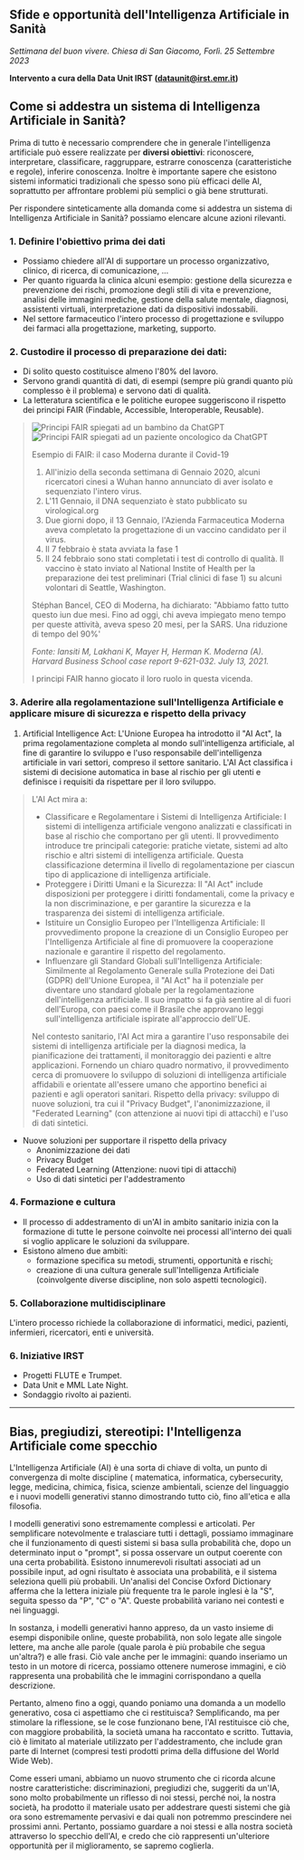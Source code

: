 ## Sfide e opportunità dell'Intelligenza Artificiale in Sanità

*Settimana del buon vivere. Chiesa di San Giacomo, Forlì.*
*25 Settembre 2023*

**Intervento a cura della Data Unit IRST (dataunit@irst.emr.it)**

## Come si addestra un sistema di Intelligenza Artificiale in Sanità?

Prima di tutto è necessario comprendere che in generale l'intelligenza artificiale può essere realizzate per **diversi
obiettivi**:
riconoscere, interpretare, classificare, raggruppare, estrarre conoscenza (caratteristiche e regole), inferire
conoscenza.
Inoltre è importante sapere che esistono sistemi informatici tradizionali che spesso sono più efficaci delle AI,
soprattutto per affrontare problemi più semplici o già bene strutturati.

Per rispondere sinteticamente alla domanda come si addestra un sistema di Intelligenza Artificiale in Sanità? possiamo
elencare alcune azioni rilevanti.

### 1. Definire l'obiettivo prima dei dati

- Possiamo chiedere all'AI di supportare un processo organizzativo, clinico, di ricerca, di comunicazione, ...
- Per quanto riguarda la clinica alcuni esempio: gestione della sicurezza e prevenzione dei rischi, promozione degli
  stili di vita e prevenzione, analisi delle immagini mediche, gestione della salute mentale, diagnosi, assistenti
  virtuali, interpretazione dati da dispositivi indossabili.
- Nel settore farmaceutico l'intero processo di progettazione e sviluppo dei farmaci alla progettazione, marketing,
  supporto.

### 2. Custodire il processo di preparazione dei dati:

- Di solito questo costituisce almeno l'80% del lavoro.
- Servono grandi quantità di dati, di esempi (sempre più grandi quanto più complesso è il problema) e servono dati
  di qualità.
- La letteratura scientifica e le politiche europee suggeriscono il rispetto dei principi FAIR (Findable,
  Accessible, Interoperable, Reusable).

> ![Principi FAIR spiegati ad un bambino da ChatGPT](FAIR4child.png)
> ![Principi FAIR spiegati ad un paziente oncologico da ChatGPT](FAIR4Cancer.png)
>
> Esempio di FAIR: il caso Moderna durante il Covid-19
> 1. All'inizio della seconda settimana di Gennaio 2020, alcuni ricercatori cinesi a Wuhan hanno annunciato di aver
     isolato e sequenziato l'intero virus.
> 2. L'11 Gennaio, il DNA sequenziato è stato pubblicato su virological.org
> 3. Due giorni dopo, il 13 Gennaio, l'Azienda Farmaceutica Moderna aveva completato la progettazione di un vaccino
     candidato per il virus.
> 4. Il 7 febbraio è stata avviata la fase 1
> 5. Il 24 febbraio sono stati completati i test di controllo di qualità. Il vaccino è stato inviato al National Instite
     of Health per la preparazione dei test preliminari (Trial clinici di fase 1) su alcuni volontari di Seattle,
     Washington.
>
> Stéphan Bancel, CEO di Moderna, ha dichiarato: "Abbiamo fatto tutto questo iun due mesi. Fino ad oggi, chi aveva
> impiegato meno tempo per queste attività, aveva speso 20 mesi, per la SARS. Una riduzione di tempo del 90%'
>
> *Fonte: Iansiti M, Lakhani K, Mayer H, Herman K. Moderna (A). Harvard Business School case report 9-621-032. July 13,
2021.*
>
> I principi FAIR hanno giocato il loro ruolo in questa vicenda.

### 3. Aderire alla regolamentazione sull'Intelligenza Artificiale e applicare misure di sicurezza e rispetto della privacy

1. Artificial Intelligence Act: L'Unione Europea ha introdotto il "AI Act", la prima regolamentazione completa al
   mondo sull'intelligenza artificiale, al fine di garantire lo sviluppo e l'uso responsabile dell'intelligenza
   artificiale in vari settori, compreso il settore sanitario. L'AI Act classifica i sistemi di decisione automatica in
   base al rischio per gli utenti e definisce i requisiti da rispettare per il loro sviluppo.

> L'AI Act mira a:
> - Classificare e Regolamentare i Sistemi di Intelligenza Artificiale: I sistemi di intelligenza
    artificiale vengono analizzati e classificati in base al rischio che comportano per gli utenti. Il provvedimento
    introduce tre principali categorie: pratiche vietate, sistemi ad alto rischio e altri sistemi di intelligenza
    artificiale. Questa classificazione determina il livello di regolamentazione per ciascun tipo di applicazione di
    intelligenza artificiale.
> - Proteggere i Diritti Umani e la Sicurezza: Il "AI Act" include disposizioni per proteggere i diritti fondamentali,
    come la privacy e la non discriminazione, e per garantire la sicurezza e la trasparenza dei sistemi di
    intelligenza artificiale.
> - Istituire un Consiglio Europeo per l'Intelligenza Artificiale: Il provvedimento propone la creazione di un
    Consiglio Europeo per l'Intelligenza Artificiale al fine di promuovere la cooperazione nazionale e garantire il
    rispetto del regolamento.
> - Influenzare gli Standard Globali sull'Intelligenza Artificiale: Similmente al Regolamento Generale sulla
    Protezione dei Dati (GDPR) dell'Unione Europea, il "AI Act" ha il potenziale per diventare uno standard globale
    per la regolamentazione dell'intelligenza artificiale. Il suo impatto si fa già sentire al di fuori dell'Europa,
    con paesi come il Brasile che approvano leggi sull'intelligenza artificiale ispirate all'approccio dell'UE.
>
> Nel contesto sanitario, l'AI Act mira a garantire l'uso responsabile dei sistemi di intelligenza artificiale
> per la diagnosi medica, la pianificazione dei trattamenti, il monitoraggio dei pazienti e altre applicazioni.
> Fornendo un chiaro quadro normativo, il provvedimento cerca di promuovere lo sviluppo di soluzioni di intelligenza
> artificiale affidabili e orientate all'essere umano che apportino benefici ai pazienti e agli operatori sanitari.
> Rispetto della privacy: sviluppo di nuove soluzioni, tra cui il "Privacy Budget", l'anonimizzazione, il "Federated
> Learning" (con attenzione ai nuovi tipi di attacchi) e l'uso di dati sintetici.

- Nuove soluzioni per supportare il rispetto della privacy
    - Anonimizzazione dei dati
    - Privacy Budget
    - Federated Learning (Attenzione: nuovi tipi di attacchi)
    - Uso di dati sintetici per l'addestramento

### 4. Formazione e cultura

- Il processo di addestramento di un'AI in ambito sanitario inizia con la formazione di tutte le persone coinvolte nei
  processi all'interno dei quali si voglio applicare le soluzioni da sviluppare.
- Esistono almeno due ambiti:
    - formazione specifica su metodi, strumenti, opportunità e rischi;
    - creazione di una cultura generale sull'Intelligenza Artificiale (coinvolgente diverse discipline, non solo aspetti
      tecnologici).

### 5. Collaborazione multidisciplinare

L'intero processo richiede la collaborazione di informatici, medici, pazienti, infermieri, ricercatori, enti e
università.

### 6. Iniziative IRST

- Progetti FLUTE e Trumpet.
- Data Unit e MML Late Night.
- Sondaggio rivolto ai pazienti.

---

## Bias, pregiudizi, stereotipi: l'Intelligenza Artificiale come specchio

L'Intelligenza Artificiale (AI) è una sorta di chiave di volta, un punto di convergenza di molte discipline (
matematica, informatica, cybersecurity, legge, medicina, chimica, fisica, scienze ambientali, scienze del linguaggio e i
nuovi modelli generativi stanno dimostrando tutto ciò, fino all'etica e alla filosofia.

I modelli generativi sono estremamente complessi e articolati. Per semplificare notevolmente e tralasciare tutti i
dettagli, possiamo immaginare che il funzionamento di questi sistemi si basa sulla probabilità che, dopo un determinato
input o "prompt", si possa osservare un output coerente con una certa probabilità.
Esistono innumerevoli risultati associati ad un possibile input, ad ogni risultato è associata una probabilità, e il
sistema seleziona quelli più probabili.
Un'analisi del Concise Oxford Dictionary afferma che la lettera iniziale più frequente tra le parole inglesi è la "S",
seguita spesso da "P", "C" o "A". Queste probabilità variano nei contesti e nei linguaggi.

In sostanza, i modelli generativi hanno appreso, da un vasto insieme di esempi disponibile online, queste probabilità,
non solo legate alle singole lettere, ma anche alle parole (quale parola è più probabile che segua un'altra?) e alle
frasi. Ciò vale anche per le immagini: quando inseriamo un testo in un motore di ricerca, possiamo ottenere numerose
immagini, e ciò rappresenta una probabilità che le immagini corrispondano a quella descrizione.

Pertanto, almeno fino a oggi, quando poniamo una domanda a un modello generativo, cosa ci aspettiamo che ci
restituisca? Semplificando, ma per stimolare la riflessione, se le cose funzionano bene, l'AI restituisce ciò che, con
maggiore probabilità, la società umana ha raccontato e scritto. Tuttavia, ciò è limitato al materiale utilizzato per
l'addestramento, che include gran parte di Internet (compresi testi prodotti prima della diffusione del World Wide Web).

Come esseri umani, abbiamo un nuovo strumento che ci ricorda alcune nostre caratteristiche: discriminazioni, pregiudizi
che, suggeriti da un'IA, sono molto probabilmente un riflesso di noi stessi, perché noi, la nostra società, ha prodotto
il materiale usato per addestrare questi sistemi che già ora sono estremamente pervasivi e dai quali non potremmo
prescindere nei prossimi anni.
Pertanto, possiamo guardare a noi stessi e alla nostra società attraverso lo specchio dell'AI, e credo che ciò
rappresenti un'ulteriore opportunità per il miglioramento, se sapremo coglierla.